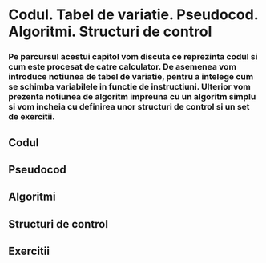# Codul. Tabel de variatie. Pseudocod. Algoritmi. Structuri de control

### Pe parcursul acestui capitol vom discuta ce reprezinta codul si cum este procesat de catre calculator. De asemenea vom introduce notiunea de tabel de variatie, pentru a intelege cum se schimba variabilele in functie de instructiuni. Ulterior vom prezenta notiunea de algoritm impreuna cu un algoritm simplu si vom incheia cu definirea unor structuri de control si un set de exercitii.

## Codul


## Pseudocod

## Algoritmi

## Structuri de control

## Exercitii

